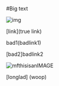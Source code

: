 #Big text

![img](.png)

[link](true link)

bad1(badlink1)

[bad2]badlink2

![mfthisisanIMAGE](socialsecurity.png)

[longlad]   (woop)
